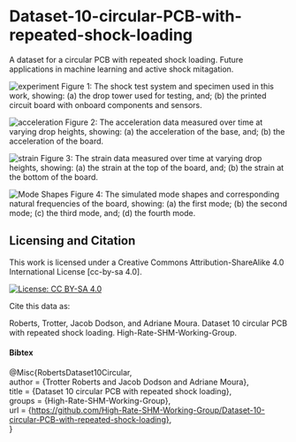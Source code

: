 # Dataset-10-circular-PCB-with-repeated-shock-loading
A dataset for a circular PCB with repeated shock loading. Future applications in machine learning and active shock mitagation.


![experiment](https://github.com/user-attachments/assets/97c5460c-2fb7-4758-81e7-14857b7ae5f3)
Figure 1: The shock test system and specimen used in this work, showing: (a) the drop tower used for testing, and; (b) the printed circuit board with onboard components and sensors.


![acceleration](https://github.com/user-attachments/assets/4119ddf5-09e2-4dfc-8d2f-51e1a13649f5)
Figure 2: The acceleration data measured over time at varying drop heights, showing: (a) the acceleration of the base, and; (b) the acceleration of the board.


![strain](https://github.com/user-attachments/assets/5f3eb495-a1d2-4526-bae1-9ee825bfd7d1)
Figure 3: The strain data measured over time at varying drop heights, showing: (a) the strain at the top of the board, and; (b) the strain at the bottom of the board.


![Mode Shapes](https://github.com/user-attachments/assets/2bcf3161-e7b1-4ef8-826f-642910b1eda4)
Figure 4: The simulated mode shapes and corresponding natural frequencies of the board, showing: (a) the first mode; (b) the second mode; (c) the third mode, and; (d) the fourth mode.

## Licensing and Citation

This work is licensed under a Creative Commons Attribution-ShareAlike 4.0 International License [cc-by-sa 4.0].

[![License: CC BY-SA 4.0](https://img.shields.io/badge/License-CC_BY--SA_4.0-lightgrey.svg)](https://creativecommons.org/licenses/by-sa/4.0/)


Cite this data as: 

Roberts, Trotter, Jacob Dodson, and Adriane Moura. Dataset 10 circular PCB with repeated shock loading. High-Rate-SHM-Working-Group. 

#### Bibtex

@Misc{RobertsDataset10Circular,  
  author = {Trotter Roberts and Jacob Dodson and Adriane Moura},  
  title  = {Dataset 10 circular PCB with repeated shock loading},  
  groups = {High-Rate-SHM-Working-Group},  
  url    = {https://github.com/High-Rate-SHM-Working-Group/Dataset-10-circular-PCB-with-repeated-shock-loading},  
}  
